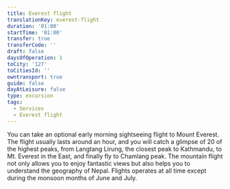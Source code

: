 ```yaml
---
title: Everest flight
translationKey: everest-flight
duration: '01:00'
startTime: '01:00'
transfer: true
transferCode: ''
draft: false
daysOfOperation: 1
toCity: '127'
toCitiesId: ''
owntransport: true
guide: false
dayAtLeisure: false
type: excursion
tags:
  - Services
  - Everest flight
---
```

You can take an optional early morning sightseeing flight to Mount Everest. The flight usually lasts around an hour, and you will catch a glimpse of 20 of the highest peaks, from Langtang Lirung, the closest peak to Kathmandu, to Mt. Everest in the East, and finally fly to Chamlang peak. The mountain flight not only allows you to enjoy fantastic views but also helps you to understand the geography of Nepal.  Flights operates at all time except during the monsoon months of June and July.